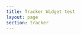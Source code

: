 ```yaml
---
title: Tracker Widget test
layout: page
section: tracker
---
```

<div id="imlivetracker" data-logo="https://pbs.twimg.com/profile_images/2542631670/zaz2eiwn5022hjvvijjg.png" data-raceid="mallorca2014" data-bibs="1580,1207" data-title="Black Line London"></div>
<script src="http://ironman-livetracker.rhcloud.com/js/widget.js"></script>